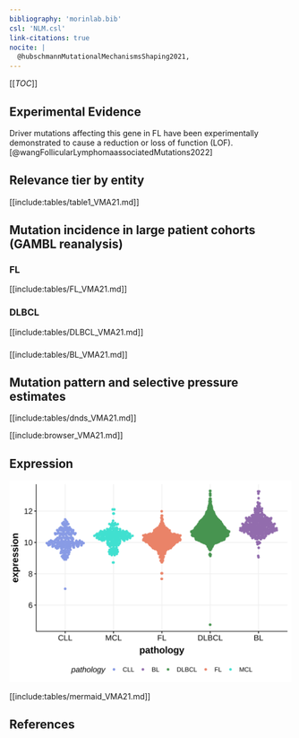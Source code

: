 ```yaml
---
bibliography: 'morinlab.bib'
csl: 'NLM.csl'
link-citations: true
nocite: |
  @hubschmannMutationalMechanismsShaping2021, 
---
```

[[_TOC_]]

## Experimental Evidence

Driver mutations affecting this gene in FL have been experimentally demonstrated to cause a reduction or loss of function (LOF).[@wangFollicularLymphomaassociatedMutations2022]

## Relevance tier by entity

[[include:tables/table1_VMA21.md]]

## Mutation incidence in large patient cohorts (GAMBL reanalysis)

### FL
[[include:tables/FL_VMA21.md]]

### DLBCL
[[include:tables/DLBCL_VMA21.md]]

###
[[include:tables/BL_VMA21.md]]

## Mutation pattern and selective pressure estimates

[[include:tables/dnds_VMA21.md]]

[[include:browser_VMA21.md]]

## Expression
![](images/gene_expression/VMA21_by_pathology.svg)
<!-- ORIGIN: hubschmannMutationalMechanismsShaping2021b -->
<!-- FL: hubschmannMutationalMechanismsShaping2021b -->

[[include:tables/mermaid_VMA21.md]]

## References
